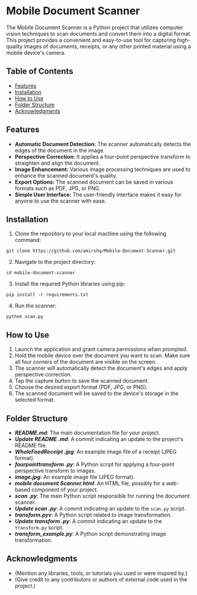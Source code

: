 # Mobile Document Scanner

The Mobile Document Scanner is a Python project that utilizes computer vision techniques to scan documents and convert them into a digital format. This project provides a convenient and easy-to-use tool for capturing high-quality images of documents, receipts, or any other printed material using a mobile device's camera.

## Table of Contents

- [Features](#features)
- [Installation](#installation)
- [How to Use](#how-to-use)
- [Folder Structure](#folder-structure)
- [Acknowledgments](#acknowledgments)

## Features

- **Automatic Document Detection:** The scanner automatically detects the edges of the document in the image.
- **Perspective Correction:** It applies a four-point perspective transform to straighten and align the document.
- **Image Enhancement:** Various image processing techniques are used to enhance the scanned document's quality.
- **Export Options:** The scanned document can be saved in various formats such as PDF, JPG, or PNG.
- **Simple User Interface:** The user-friendly interface makes it easy for anyone to use the scanner with ease.

## Installation

1. Clone the repository to your local machine using the following command:

```shell
git clone https://github.com/amirshq/Mobile-Document-Scanner.git
```

2. Navigate to the project directory:

```shell
cd mobile-document-scanner
```

3. Install the required Python libraries using pip:

```shell
pip install -r requirements.txt
```

4. Run the scanner:

```shell
python scan.py
```

## How to Use

1. Launch the application and grant camera permissions when prompted.
2. Hold the mobile device over the document you want to scan. Make sure all four corners of the document are visible on the screen.
3. The scanner will automatically detect the document's edges and apply perspective correction.
4. Tap the capture button to save the scanned document.
5. Choose the desired export format (PDF, JPG, or PNG).
6. The scanned document will be saved to the device's storage in the selected format.

## Folder Structure

- **_README.md_**: The main documentation file for your project.
- **_Update README .md_**: A commit indicating an update to the project's README file.
- **_WholeFoodReceipt .jpg_**: An example image file of a receipt (JPEG format).
- **_fourpointtransform .py_**: A Python script for applying a four-point perspective transform to images.
- **_image.jpg_**: An example image file (JPEG format).
- **_mobile document Scanner.html_**: An HTML file, possibly for a web-based component of your project.
- **_scan .py_**: The main Python script responsible for running the document scanner.
- **_Update scan .py_**: A commit indicating an update to the `scan.py` script.
- **_transform.pyv_**: A Python script related to image transformation.
- **_Update transform .py_**: A commit indicating an update to the `transform.py` script.
- **_transform_example.py_**: A Python script demonstrating image transformation.

## Acknowledgments

- (Mention any libraries, tools, or tutorials you used or were inspired by.)
- (Give credit to any contributors or authors of external code used in the project.)
